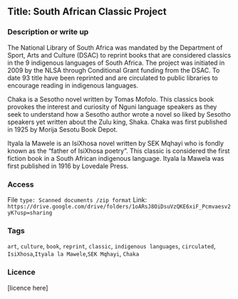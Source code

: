 ## Title: South African Classic Project


### Description or write up

The National Library of South Africa was mandated by the Department of Sport, Arts and Culture (DSAC) to reprint books that are considered classics in the 9 indigenous languages of South Africa. The project was initiated in 2009 by the NLSA through Conditional Grant funding from the DSAC. To date 93 title have been reprinted and are circulated to public libraries to encourage reading in indigenous languages.

Chaka is a Sesotho novel written by Tomas Mofolo. This classics book provokes the interest and curiosity of Nguni language speakers as they seek to understand how a Sesotho author wrote a novel so liked by Sesotho speakers yet written about the Zulu king, Shaka. Chaka was first published in 1925 by Morija Sesotu Book Depot.

Ityala la Mawele is an IsiXhosa novel written by SEK Mqhayi who is fondly known as the “father of IsiXhosa poetry”. This classic is considered the first fiction book in a South African indigenous language. Ityala la Mawela was first published in 1916 by Lovedale Press.



### Access

File `type: Scanned documents /zip format`
Link: `https://drive.google.com/drive/folders/1oARsJ8OiDsuVzQKE6xiF_Pcmvaesv2yK?usp=sharing`

### Tags

`art`, `culture`, `book`, `reprint`, `classic`, `indigenous languages`, `circulated`, `IsiXhosa`,`Ityala la Mawele`,`SEK Mqhayi`, `Chaka`

### Licence

[licence here]